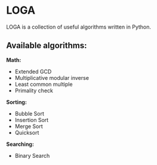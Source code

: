 LOGA
====

LOGA is a collection of useful algorithms written in Python.

Available algorithms:
---------------------

**Math:**
- Extended GCD
- Multiplicative modular inverse
- Least common multiple
- Primality check

**Sorting:**
- Bubble Sort
- Insertion Sort
- Merge Sort
- Quicksort

**Searching:**
- Binary Search

